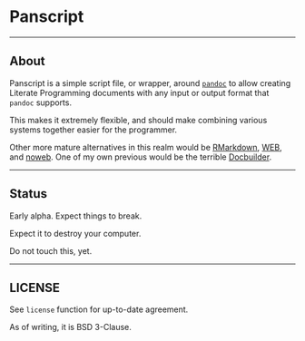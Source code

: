 # Panscript

---

## About

Panscript is a simple script file, or wrapper, around [`pandoc`](https://pandoc.org/) to allow creating Literate Programming documents with any input or output format that `pandoc` supports.

This makes it extremely flexible, and should make combining various systems together easier for the programmer.

Other more mature alternatives in this realm would be [RMarkdown](https://rmarkdown.rstudio.com/), [WEB](https://www-cs-faculty.stanford.edu/~knuth/cweb.html), and [noweb](https://www.cs.tufts.edu/~nr/noweb/). One of my own previous would be the terrible [Docbuilder](https://github.com/shakna-israel/docbuilder).

---

## Status

Early alpha. Expect things to break.

Expect it to destroy your computer.

Do not touch this, yet.

---

## LICENSE

See `license` function for up-to-date agreement.

As of writing, it is BSD 3-Clause.
